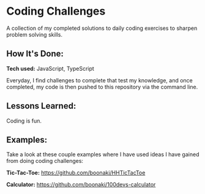# Coding Challenges
A collection of my completed solutions to daily coding exercises to sharpen problem solving skills.

## How It's Done:

**Tech used:** JavaScript, TypeScript

Everyday, I find challenges to complete that test my knowledge, and once completed, my code is then pushed to this repository via the command line.

## Lessons Learned:

Coding is fun.

## Examples:
Take a look at these couple examples where I have used ideas I have gained from doing coding challenges:

**Tic-Tac-Toe:** https://github.com/boonaki/HHTicTacToe

**Calculator:** https://github.com/boonaki/100devs-calculator



